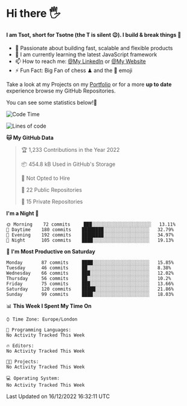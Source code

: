 # Hi there :raised_hand_with_fingers_splayed:
#### I am Tsot, short for Tsotne (the T is silent :wink:). I build & break things :space_invader:
- :telescope: Passionate about building fast, scalable and flexible products
- :seedling: I am currently learning the latest JavaScript framework 
- :mailbox: How to reach me: [@My LinkedIn](https://www.linkedin.com/in/tsotne-gvadzabia/) or [@My Website](https://tsotne.co.uk/contact)
- :zap: Fun Fact: Big Fan of chess ♟ and the 👾 emoji

Take a look at my Projects on my [Portfolio](https://tsotne.co.uk/) or for a more **up to date** experience browse my GitHub Repositories.

You can see some statistics below!:space_invader:
<!--START_SECTION:waka-->
![Code Time](http://img.shields.io/badge/Code%20Time-761%20hrs%202%20mins-blue)

![Lines of code](https://img.shields.io/badge/From%20Hello%20World%20I%27ve%20Written-650%20Thousand%20lines%20of%20code-blue)

**🐱 My GitHub Data** 

> 🏆 1,233 Contributions in the Year 2022
 > 
> 📦 454.8 kB Used in GitHub's Storage 
 > 
> 🚫 Not Opted to Hire
 > 
> 📜 22 Public Repositories 
 > 
> 🔑 15 Private Repositories  
 > 
**I'm a Night 🦉** 

```text
🌞 Morning    72 commits     ███░░░░░░░░░░░░░░░░░░░░░░   13.11% 
🌆 Daytime    180 commits    ████████░░░░░░░░░░░░░░░░░   32.79% 
🌃 Evening    192 commits    ████████░░░░░░░░░░░░░░░░░   34.97% 
🌙 Night      105 commits    ████░░░░░░░░░░░░░░░░░░░░░   19.13%

```
📅 **I'm Most Productive on Saturday** 

```text
Monday       87 commits     ████░░░░░░░░░░░░░░░░░░░░░   15.85% 
Tuesday      46 commits     ██░░░░░░░░░░░░░░░░░░░░░░░   8.38% 
Wednesday    66 commits     ███░░░░░░░░░░░░░░░░░░░░░░   12.02% 
Thursday     56 commits     ██░░░░░░░░░░░░░░░░░░░░░░░   10.2% 
Friday       75 commits     ███░░░░░░░░░░░░░░░░░░░░░░   13.66% 
Saturday     120 commits    █████░░░░░░░░░░░░░░░░░░░░   21.86% 
Sunday       99 commits     ████░░░░░░░░░░░░░░░░░░░░░   18.03%

```


📊 **This Week I Spent My Time On** 

```text
⌚︎ Time Zone: Europe/London

💬 Programming Languages: 
No Activity Tracked This Week

🔥 Editors: 
No Activity Tracked This Week

🐱‍💻 Projects: 
No Activity Tracked This Week

💻 Operating System: 
No Activity Tracked This Week

```


 Last Updated on 16/12/2022 16:32:11 UTC
<!--END_SECTION:waka-->
